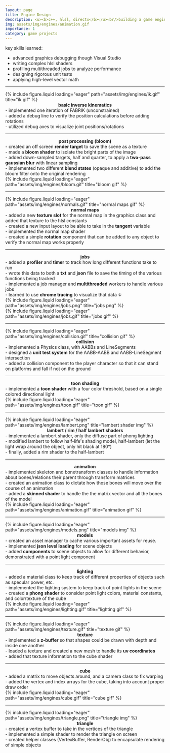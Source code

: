 ```yaml
---
layout: page
title: Engine Design
description: <u><b>c++, hlsl, directx</b></u><br/>building a game engine from scratch<br/>
img: assets/img/engines/animation.gif
importance: 1
category: game projects
---
```


key skills learned:

- advanced graphics debugging though Visual Studio
- writing complex hlsl shaders
- profiling multithreaded jobs to analyze performance
- designing rigorous unit tests
- applying high-level vector math
<hr>
<div class="row">
    <div class="col-sm mt-3 mt-md-0">
        {% include figure.liquid loading="eager" path="assets/img/engines/ik.gif" title="ik gif" %}
    </div>
    <div class="col-sm mt-3 mt-md-0">
        <center>
            <b>basic inverse kinematics</b><br/>
       </center>
        - implemented one iteration of FABRIK (unconstrained)<br/>
        - added a debug line to verify the position calculations before adding rotations<br/>
        - utilized debug axes to visualize joint positions/rotations<br/>
    </div>
</div>
<hr>
<div class="row">
    <div class="col-sm mt-3 mt-md-0">
        <center>
            <b>post processing (bloom)</b><br/>
        </center>
        - created an off screen <b>render target</b> to save the scene as a texture<br/>
        - made a <b>bloom shader</b> to isolate the bright parts of the image<br/>
        - added down-sampled targets, half and quarter, to apply a <b>two-pass gaussian blur</b> with linear sampling<br/>
        - implemented two different <b>blend states</b> (opaque and additive) to add the bloom filter onto the original rendering<br/>
    </div>
    <div class="col-sm mt-3 mt-md-0">
        {% include figure.liquid loading="eager" path="assets/img/engines/bloom.gif" title="bloom gif" %}
    </div>
</div>
<hr>
<div class="row">
    <div class="col-sm mt-3 mt-md-0">
        {% include figure.liquid loading="eager" path="assets/img/engines/normals.gif" title="normal maps gif" %}
    </div>
    <div class="col-sm mt-3 mt-md-0">
        <center>
            <b>normal maps</b><br/>
       </center>
        - added a new <b>texture slot</b> for the normal map in the graphics class and added that texture to the hlsl constants<br/>
        - created a new input layout to be able to take in the <b>tangent</b> variable<br/>
        - implemented the normal map shader<br/>
        - created a simple <b>rotation</b> component that can be added to any object to verify the normal map works properly<br/>
    </div>
</div>
<hr>
<div class="row">
    <div class="col-sm mt-3 mt-md-0">
        <center>
            <b>jobs</b><br/>
        </center>
        - added a <b>profiler</b> and <b>timer</b> to track how long different functions take to run<br/>
        - wrote this data to both a <b>txt</b> and <b>json</b> file to save the timing of the various functions being tracked<br/>
        - implemented a job manager and <b>multithreaded</b> workers to handle various jobs<br/>
        - learned to use <b>chrome tracing</b> to visualize that data &darr;<br/>
        {% include figure.liquid loading="eager" path="assets/img/engines/jobs.png" title="jobs png" %}
    </div>
    <div class="col-sm mt-3 mt-md-0">
    {% include figure.liquid loading="eager" path="assets/img/engines/jobs.gif" title="jobs gif" %}
    </div>
</div>
<hr>
<div class="row">
    <div class="col-sm mt-3 mt-md-0">
        {% include figure.liquid loading="eager" path="assets/img/engines/collision.gif" title="collision gif" %}
    </div>
    <div class="col-sm mt-3 mt-md-0">
        <center>
            <b>collision</b><br/>
       </center>
        - implemented a Physics class, with AABBs and LineSegments<br/>
        - designed a <b>unit test system</b> for the AABB-AABB and AABB-LineSegment intersection<br/>
        - added a collision component to the player character so that it can stand on platforms and fall if not on the ground<br/>
    </div>
</div>
<hr>
<div class="row">
    <div class="col-sm mt-3 mt-md-0">
        <center>
            <b>toon shading</b><br/>
        </center>
        - implemented a <b>toon shader</b> with a four color threshold, based on a single colored directional light
    </div>
    <div class="col-sm mt-3 mt-md-0">
        {% include figure.liquid loading="eager" path="assets/img/engines/toon.gif" title="toon gif" %}
    </div>
</div>
<hr>
<div class="row">
    <div class="col-sm mt-3 mt-md-0">
        {% include figure.liquid loading="eager" path="assets/img/engines/lambert.png" title="lambert shader img" %}
    </div>
    <div class="col-sm mt-3 mt-md-0">
        <center>
            <b>lambert / rim / half lambert shaders</b><br/>
        </center>
       - implemented a lambert shader, only the diffuse part of phong lighting<br/>
        - modified lambert to follow half-life's shading model, half-lambert (let the light wrap around the object, only hit black at 180&deg;)<br/>
        - finally, added a rim shader to the half-lambert<br/>
    </div>
</div>
<hr>
<div class="row">
    <div class="col-sm mt-3 mt-md-0">
        <center>
            <b>animation</b><br/>
        </center>
        - implemented skeleton and bonetransform classes to handle information about bones/relations their parent through transform matrices<br/>
        - created an animation class to dictate how those bones will move over the course of an animation<br/>
        - added a <b>skinned shader</b> to handle the the matrix vector and all the bones of the model<br/>
    </div>
    <div class="col-sm mt-3 mt-md-0">
        {% include figure.liquid loading="eager" path="assets/img/engines/animation.gif" title="animation gif" %}
    </div>
</div>
<hr>
<div class="row">
    <div class="col-sm mt-3 mt-md-0">
        {% include figure.liquid loading="eager" path="assets/img/engines/models.png" title="models img" %}
    </div>
    <div class="col-sm mt-3 mt-md-0">
        <center>
            <b>models</b><br/>
        </center>
        - created an asset manager to cache various important assets for reuse.<br/>
        - implemented <b>json level loading</b> for scene objects<br/>
        - added <b>components</b> to scene objects to allow for different behavior, demonstrated with a point light component<br/>
    </div>
</div>
<hr>
<div class="row">
    <div class="col-sm mt-3 mt-md-0">
        <center>
            <b>lighting</b><br/>
        </center>
        - added a material class to keep track of different properties of objects such as specular power, etc.<br/>
        - implemented the lighting system to keep track of point lights in the scene<br/>
        - created a <b>phong shader</b> to consider point light colors, material constants, and color/texture of the cube<br/>
    </div>
    <div class="col-sm mt-3 mt-md-0">
        {% include figure.liquid loading="eager" path="assets/img/engines/lighting.gif" title="lighting gif" %}
    </div>
</div>
<hr>
<div class="row">
    <div class="col-sm mt-3 mt-md-0">
        {% include figure.liquid loading="eager" path="assets/img/engines/texture.gif" title="texture gif" %}
    </div>
    <div class="col-sm mt-3 mt-md-0">
        <center>
            <b>texture</b><br/>
        </center>
        - implemented a <b>z-buffer</b> so that shapes could be drawn with depth and inside one another<br/>
        - loaded a texture and created a new mesh to handle its <b>uv coordinates</b><br/>
        - added that texture information to the cube shader<br/>
    </div>
</div>
<hr>
<div class="row">
    <div class="col-sm mt-3 mt-md-0">
        <center>
            <b>cube</b><br/>
        </center>
        - added a matrix to move objects around, and a camera class to fix warping<br/>
        - added the vertex and index arrays for the cube, taking into account proper draw order<br/>
    </div>
    <div class="col-sm mt-3 mt-md-0">
        {% include figure.liquid loading="eager" path="assets/img/engines/cube.gif" title="cube gif" %}
    </div>
</div>
<hr>
<div class="row">
    <div class="col-sm mt-3 mt-md-0">
        {% include figure.liquid loading="eager" path="assets/img/engines/triangle.png" title="triangle img" %}
    </div>
    <div class="col-sm mt-3 mt-md-0">
        <center>
            <b>triangle</b><br/>
        </center>
        - created a vertex buffer to take in the vertices of the triangle<br/>
        - implemented a simple shader to render the triangle on screen<br/>
        - created helper classes (VertexBuffer, RenderObj) to encapsulate rendering of simple objects<br/>
    </div>
</div>
